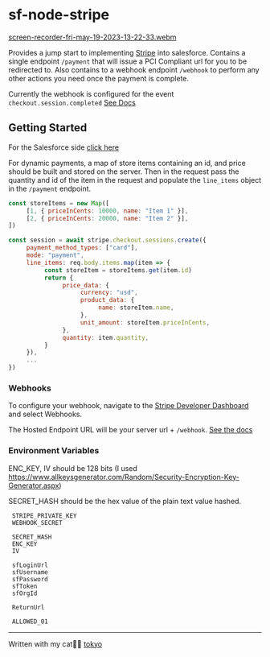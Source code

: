 # sf-node-stripe

[screen-recorder-fri-may-19-2023-13-22-33.webm](https://github.com/effordDev/sf-node-stripe/assets/36901822/f04da7f4-48c6-49ed-9deb-218c4b213ae1)

Provides a jump start to implementing [Stripe](https://stripe.com/docs/api) into salesforce. Contains a single endpoint ```/payment``` that will issue a PCI Compliant url for you to be redirected to. Also contains to a webhook endpoint ```/webhook``` to perform any other actions you need once the payment is complete.

Currently the webhook is configured for the event ```checkout.session.completed``` [See Docs](https://stripe.com/docs/api/events/types)

## Getting Started

For the Salesforce side [click here](https://github.com/effordDev/sf-stripe)

For dynamic payments, a map of store items containing an id, and price should be built and stored on the server. Then in the request pass the quantity and id of the item in the request and populate the ```line_items``` object in the ```/payment``` endpoint.

```js
const storeItems = new Map([
     [1, { priceInCents: 10000, name: "Item 1" }],
     [2, { priceInCents: 20000, name: "Item 2" }],
])

const session = await stripe.checkout.sessions.create({
     payment_method_types: ["card"],
     mode: "payment",
     line_items: req.body.items.map(item => {
          const storeItem = storeItems.get(item.id)
          return {
               price_data: {
                    currency: "usd",
                    product_data: {
                         name: storeItem.name,
                    },
                    unit_amount: storeItem.priceInCents,
               },
               quantity: item.quantity,
          }
     }),
     ...
})
```

### Webhooks

To configure your webhook, navigate to the [Stripe Developer Dashboard](https://dashboard.stripe.com/test/developers) and select Webhooks.

The Hosted Endpoint URL will be your server url + ```/webhook```. [See the docs](https://stripe.com/docs/api/webhook_endpoints)

### Environment Variables

ENC_KEY, IV should be 128 bits (I used https://www.allkeysgenerator.com/Random/Security-Encryption-Key-Generator.aspx)

SECRET_HASH should be the hex value of the plain text value hashed.

     STRIPE_PRIVATE_KEY
     WEBHOOK_SECRET

     SECRET_HASH
     ENC_KEY
     IV

     sfLoginUrl
     sfUsername
     sfPassword
     sfToken
     sfOrgId

     ReturnUrl

     ALLOWED_01
---
Written with my cat🐱‍👤 [tokyo](www.tokyotech.us)
